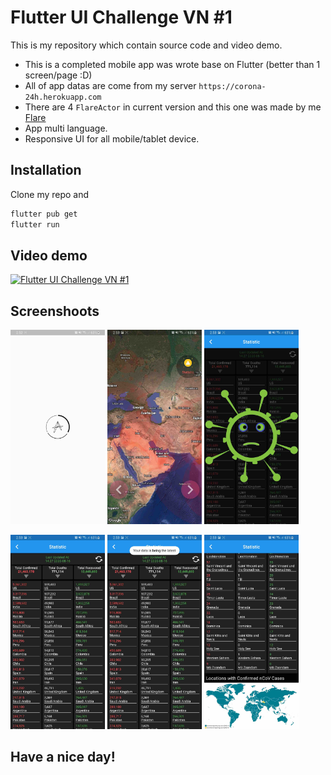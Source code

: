 # Flutter UI Challenge VN #1

This is my repository which contain source code and video demo.
- This is a completed mobile app was wrote base on Flutter (better than 1 screen/page :D)
- All of app datas are come from my server ```https://corona-24h.herokuapp.com```
- There are 4 ```FlareActor``` in current version and this one was made by me [Flare](https://rive.app/a/truongtranquanghuy/files/flare/virus)
- App multi language.
- Responsive UI for all mobile/tablet device.

## Installation
Clone my repo and
```bash
flutter pub get
flutter run 
```

## Video demo
[![Flutter UI Challenge VN #1](https://i.ytimg.com/vi/ln-r0TaFH_E/hqdefault.jpg)](https://www.youtube.com/watch?v=ln-r0TaFH_E "Click to Watch!")


## Screenshoots
<img src="https://github.com/159159951/Flutter_UI_Challenge_1/blob/master/git_res/Screenshot_20200816-145244.jpg?raw=true" width="30%">  <img src="https://github.com/159159951/Flutter_UI_Challenge_1/blob/master/git_res/Screenshot_20200816-145306.jpg?raw=true" width="30%">  <img src="https://github.com/159159951/Flutter_UI_Challenge_1/blob/master/git_res/Screenshot_20200816-145316.jpg?raw=true" width="30%">

<img src="https://github.com/159159951/Flutter_UI_Challenge_1/blob/master/git_res/Screenshot_20200816-145322.jpg?raw=true" width="30%">  <img src="https://github.com/159159951/Flutter_UI_Challenge_1/blob/master/git_res/Screenshot_20200816-145327.jpg?raw=true" width="30%">  <img src="https://github.com/159159951/Flutter_UI_Challenge_1/blob/master/git_res/Screenshot_20200816-145333.jpg?raw=true" width="30%">

## Have a nice day!